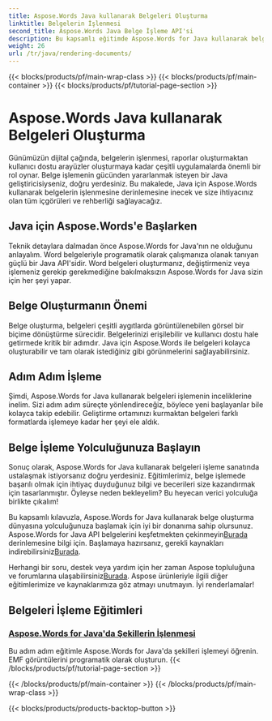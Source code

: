 ```yaml
---
title: Aspose.Words Java kullanarak Belgeleri Oluşturma
linktitle: Belgelerin İşlenmesi
second_title: Aspose.Words Java Belge İşleme API'si
description: Bu kapsamlı eğitimde Aspose.Words for Java kullanarak belgelerin nasıl işleneceğini öğrenin. Verimli belge işleme için adım adım rehberlik, ipuçları ve örnekler alın.
weight: 26
url: /tr/java/rendering-documents/
---
```


{{< blocks/products/pf/main-wrap-class >}}
{{< blocks/products/pf/main-container >}}
{{< blocks/products/pf/tutorial-page-section >}}

# Aspose.Words Java kullanarak Belgeleri Oluşturma


Günümüzün dijital çağında, belgelerin işlenmesi, raporlar oluşturmaktan kullanıcı dostu arayüzler oluşturmaya kadar çeşitli uygulamalarda önemli bir rol oynar. Belge işlemenin gücünden yararlanmak isteyen bir Java geliştiricisiyseniz, doğru yerdesiniz. Bu makalede, Java için Aspose.Words kullanarak belgelerin işlenmesine derinlemesine inecek ve size ihtiyacınız olan tüm içgörüleri ve rehberliği sağlayacağız.

## Java için Aspose.Words'e Başlarken

Teknik detaylara dalmadan önce Aspose.Words for Java'nın ne olduğunu anlayalım. Word belgeleriyle programatik olarak çalışmanıza olanak tanıyan güçlü bir Java API'sidir. Word belgeleri oluşturmanız, değiştirmeniz veya işlemeniz gerekip gerekmediğine bakılmaksızın Aspose.Words for Java sizin için her şeyi yapar.

## Belge Oluşturmanın Önemi

Belge oluşturma, belgeleri çeşitli aygıtlarda görüntülenebilen görsel bir biçime dönüştürme sürecidir. Belgelerinizi erişilebilir ve kullanıcı dostu hale getirmede kritik bir adımdır. Java için Aspose.Words ile belgeleri kolayca oluşturabilir ve tam olarak istediğiniz gibi görünmelerini sağlayabilirsiniz.

## Adım Adım İşleme

Şimdi, Aspose.Words for Java kullanarak belgeleri işlemenin inceliklerine inelim. Sizi adım adım süreçte yönlendireceğiz, böylece yeni başlayanlar bile kolayca takip edebilir. Geliştirme ortamınızı kurmaktan belgeleri farklı formatlarda işlemeye kadar her şeyi ele aldık.

## Belge İşleme Yolculuğunuza Başlayın

Sonuç olarak, Aspose.Words for Java kullanarak belgeleri işleme sanatında ustalaşmak istiyorsanız doğru yerdesiniz. Eğitimlerimiz, belge işlemede başarılı olmak için ihtiyaç duyduğunuz bilgi ve becerileri size kazandırmak için tasarlanmıştır. Öyleyse neden bekleyelim? Bu heyecan verici yolculuğa birlikte çıkalım!

 Bu kapsamlı kılavuzla, Aspose.Words for Java kullanarak belge oluşturma dünyasına yolculuğunuza başlamak için iyi bir donanıma sahip olursunuz. Aspose.Words for Java API belgelerini keşfetmekten çekinmeyin[Burada](https://reference.aspose.com/words/java/) derinlemesine bilgi için. Başlamaya hazırsanız, gerekli kaynakları indirebilirsiniz[Burada](https://releases.aspose.com/words/java/).

 Herhangi bir soru, destek veya yardım için her zaman Aspose topluluğuna ve forumlarına ulaşabilirsiniz[Burada](https://forum.aspose.com/). Aspose ürünleriyle ilgili diğer eğitimlerimize ve kaynaklarımıza göz atmayı unutmayın. İyi renderlamalar!

## Belgeleri İşleme Eğitimleri
### [Aspose.Words for Java'da Şekillerin İşlenmesi](./rendering-shapes/)
Bu adım adım eğitimle Aspose.Words for Java'da şekilleri işlemeyi öğrenin. EMF görüntülerini programatik olarak oluşturun.
{{< /blocks/products/pf/tutorial-page-section >}}

{{< /blocks/products/pf/main-container >}}
{{< /blocks/products/pf/main-wrap-class >}}

{{< blocks/products/products-backtop-button >}}
